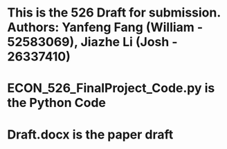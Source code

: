 # This is the 526 Draft for submission. Authors: Yanfeng Fang (William - 52583069), Jiazhe Li (Josh - 26337410)
# ECON_526_FinalProject_Code.py is the Python Code
# Draft.docx is the paper draft

